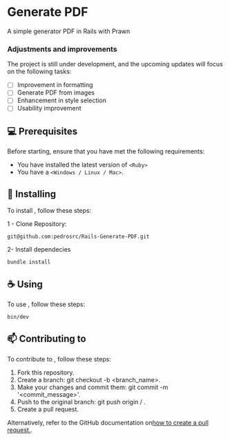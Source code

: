 # Generate PDF
A simple generator PDF in Rails with Prawn

### Adjustments and improvements

The project is still under development, and the upcoming updates will focus on the following tasks:

- [ ] Improvement in formatting
- [ ] Generate PDF from images
- [ ] Enhancement in style selection
- [ ] Usability improvement

## 💻 Prerequisites

Before starting, ensure that you have met the following requirements:

- You have installed the latest version of `<Ruby>`
- You have a `<Windows / Linux / Mac>`. 

## 🚀 Installing <Generate PDF>

To install <Generate PDF>, follow these steps:

1 - Clone Repository:
```
git@github.com:pedrosrc/Rails-Generate-PDF.git
```
2- Install dependecies
```
bundle install
```
## ☕ Using <Generate PDF>

To use <Generate PDF>, follow these steps:

```
bin/dev
```

## 📫 Contributing to <Generate PDF>

To contribute to <Generate PDF>, follow these steps:

1. Fork this repository.
2. Create a branch: git checkout -b <branch_name>.
3. Make your changes and commit them: git commit -m '<commit_message>'.
4. Push to the original branch: git push origin <Generate PDF> / <location>.
5. Create a pull request.

Alternatively, refer to the GitHub documentation on[how to create a pull request.](https://help.github.com/en/github/collaborating-with-issues-and-pull-requests/creating-a-pull-request).
